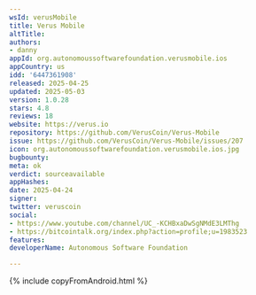 ```yaml
---
wsId: verusMobile
title: Verus Mobile
altTitle: 
authors:
- danny
appId: org.autonomoussoftwarefoundation.verusmobile.ios
appCountry: us
idd: '6447361908'
released: 2025-04-25
updated: 2025-05-03
version: 1.0.28
stars: 4.8
reviews: 18
website: https://verus.io
repository: https://github.com/VerusCoin/Verus-Mobile
issue: https://github.com/VerusCoin/Verus-Mobile/issues/207
icon: org.autonomoussoftwarefoundation.verusmobile.ios.jpg
bugbounty: 
meta: ok
verdict: sourceavailable
appHashes: 
date: 2025-04-24
signer: 
twitter: veruscoin
social:
- https://www.youtube.com/channel/UC_-KCHBxaDwSgNMdE3LMThg
- https://bitcointalk.org/index.php?action=profile;u=1983523
features: 
developerName: Autonomous Software Foundation

---
```


{% include copyFromAndroid.html %}